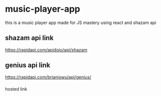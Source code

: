 # music-player-app

this is a music player app made for JS mastery using react and shazam api

## shazam api link

https://rapidapi.com/apidojo/api/shazam

## genius api link

https://rapidapi.com/brianiswu/api/genius/

###

hosted link
